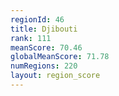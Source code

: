 ```yaml
---
regionId: 46
title: Djibouti
rank: 111
meanScore: 70.46
globalMeanScore: 71.78
numRegions: 220
layout: region_score
---
```

